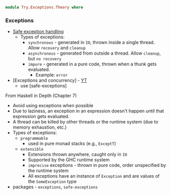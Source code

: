 ```haskell
module Try.Exceptions.Theory where
```

### Exceptions

- [Safe exception handling](https://www.fpcomplete.com/haskell/tutorial/exceptions/)
  - Types of exceptions:
    - `synchronous` - generated in `IO`, thrown inside a single thread. Allow `recovery` and `cleanup`
    - `asynchronous` - generated from outside a thread. Allow `cleanup`, but `no recovery`
    - `impure` - generated in a pure code, thrown when a thunk gets evaluated.
      - Example: `error`
- [Exceptions and concurrency] - [YT](https://www.youtube.com/watch?v=UKAGN8v2t2k)
  - use [safe-exceptions]

From Haskell in Depth (Chapter 7)

- Avoid using exceptions when possible
- Due to laziness, an exception in an expression doesn't happen until that expression gets evaluated.
- A thread can be killed by other threads or the runtime system (due to memory exhaustion, etc.)
- Types of exceptions:
  - `programmable`
    - used in pure monad stacks (e.g., `ExceptT`)
  - `extensible`
    - Extensions thrown anywhere, caught only in `IO`
    - Supported by the GHC runtime system
    - `imprecise` exceptions - thrown in pure code, order unspecified by the runtime system
    - All exceptions have an instance of `Exception` and are values of the `SomeException` type
- packages - `exceptions`, `safe-exceptions`

